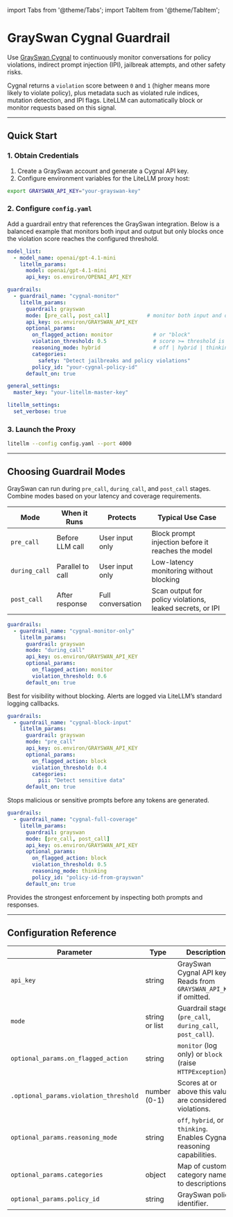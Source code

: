 import Tabs from '@theme/Tabs';
import TabItem from '@theme/TabItem';

# GraySwan Cygnal Guardrail

Use [GraySwan Cygnal](https://docs.grayswan.ai/cygnal/monitor-requests) to continuously monitor conversations for policy violations, indirect prompt injection (IPI), jailbreak attempts, and other safety risks.

Cygnal returns a `violation` score between `0` and `1` (higher means more likely to violate policy), plus metadata such as violated rule indices, mutation detection, and IPI flags. LiteLLM can automatically block or monitor requests based on this signal.

---

## Quick Start

### 1. Obtain Credentials

1. Create a GraySwan account and generate a Cygnal API key.
2. Configure environment variables for the LiteLLM proxy host:

```bash
export GRAYSWAN_API_KEY="your-grayswan-key"
```

### 2. Configure `config.yaml`

Add a guardrail entry that references the GraySwan integration. Below is a balanced example that monitors both input and output but only blocks once the violation score reaches the configured threshold.

```yaml
model_list:
  - model_name: openai/gpt-4.1-mini
    litellm_params:
      model: openai/gpt-4.1-mini
      api_key: os.environ/OPENAI_API_KEY

guardrails:
  - guardrail_name: "cygnal-monitor"
    litellm_params:
      guardrail: grayswan
      mode: [pre_call, post_call]            # monitor both input and output
      api_key: os.environ/GRAYSWAN_API_KEY
      optional_params:
        on_flagged_action: monitor             # or "block"
        violation_threshold: 0.5               # score >= threshold is flagged
        reasoning_mode: hybrid                 # off | hybrid | thinking
        categories:
          safety: "Detect jailbreaks and policy violations"
        policy_id: "your-cygnal-policy-id"
      default_on: true

general_settings:
  master_key: "your-litellm-master-key"

litellm_settings:
  set_verbose: true
```

### 3. Launch the Proxy

```bash
litellm --config config.yaml --port 4000
```

---

## Choosing Guardrail Modes

GraySwan can run during `pre_call`, `during_call`, and `post_call` stages. Combine modes based on your latency and coverage requirements.

| Mode         | When it Runs      | Protects              | Typical Use Case |
|--------------|-------------------|-----------------------|------------------|
| `pre_call`   | Before LLM call   | User input only       | Block prompt injection before it reaches the model |
| `during_call`| Parallel to call  | User input only       | Low-latency monitoring without blocking |
| `post_call`  | After response    | Full conversation     | Scan output for policy violations, leaked secrets, or IPI |

<Tabs>
<TabItem value="monitor" label="Monitor Only">

```yaml
guardrails:
  - guardrail_name: "cygnal-monitor-only"
    litellm_params:
      guardrail: grayswan
      mode: "during_call"
      api_key: os.environ/GRAYSWAN_API_KEY
      optional_params:
        on_flagged_action: monitor
        violation_threshold: 0.6
      default_on: true
```

Best for visibility without blocking. Alerts are logged via LiteLLM’s standard logging callbacks.

</TabItem>
<TabItem value="block-input" label="Block Input">

```yaml
guardrails:
  - guardrail_name: "cygnal-block-input"
    litellm_params:
      guardrail: grayswan
      mode: "pre_call"
      api_key: os.environ/GRAYSWAN_API_KEY
      optional_params:
        on_flagged_action: block
        violation_threshold: 0.4
        categories:
          pii: "Detect sensitive data"
      default_on: true
```

Stops malicious or sensitive prompts before any tokens are generated.

</TabItem>
<TabItem value="full-coverage" label="Full Coverage">

```yaml
guardrails:
  - guardrail_name: "cygnal-full-coverage"
    litellm_params:
      guardrail: grayswan
      mode: [pre_call, post_call]
      api_key: os.environ/GRAYSWAN_API_KEY
      optional_params:
        on_flagged_action: block
        violation_threshold: 0.5
        reasoning_mode: thinking
        policy_id: "policy-id-from-grayswan"
      default_on: true
```

Provides the strongest enforcement by inspecting both prompts and responses.

</TabItem>
</Tabs>

---

## Configuration Reference

| Parameter                             | Type            | Description |
|---------------------------------------|-----------------|-------------|
| `api_key`                             | string          | GraySwan Cygnal API key. Reads from `GRAYSWAN_API_KEY` if omitted. |
| `mode`                                | string or list  | Guardrail stages (`pre_call`, `during_call`, `post_call`). |
| `optional_params.on_flagged_action`   | string          | `monitor` (log only) or `block` (raise `HTTPException`). |
| `.optional_params.violation_threshold`| number (0-1)    | Scores at or above this value are considered violations. |
| `optional_params.reasoning_mode`      | string          | `off`, `hybrid`, or `thinking`. Enables Cygnal’s reasoning capabilities. |
| `optional_params.categories`          | object          | Map of custom category names to descriptions. |
| `optional_params.policy_id`           | string          | GraySwan policy identifier. |
